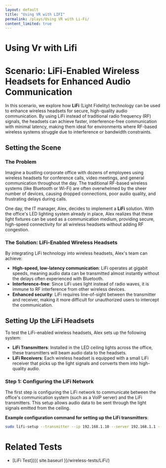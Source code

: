 ```yaml
---
layout: default
title: "Using VR with LIFI"
permalink: /plays/Using VR with Li-Fi/
content_limited: true
---
```


# Using Vr with Lifi
# Scenario: LiFi-Enabled Wireless Headsets for Enhanced Audio Communication

In this scenario, we explore how **LiFi** (Light Fidelity) technology can be used to enhance wireless headsets for secure, high-quality audio communication. By using LiFi instead of traditional radio frequency (RF) signals, the headsets can achieve faster, interference-free communication with minimal latency, making them ideal for environments where RF-based wireless systems struggle due to interference or bandwidth constraints.

## Setting the Scene

### The Problem

Imagine a bustling corporate office with dozens of employees using wireless headsets for conference calls, video meetings, and general communication throughout the day. The traditional RF-based wireless systems (like Bluetooth or Wi-Fi) are often overwhelmed by the sheer number of devices, causing dropped connections, poor audio quality, and frustrating delays during calls.

One day, the IT manager, Alex, decides to implement a **LiFi** solution. With the office's LED lighting system already in place, Alex realizes that these light fixtures can be used as a communication medium, providing secure, high-speed connectivity for all wireless headsets without adding RF congestion.

### The Solution: LiFi-Enabled Wireless Headsets

By integrating LiFi technology into wireless headsets, Alex's team can achieve:

- **High-speed, low-latency communication**: LiFi operates at gigabit speeds, meaning audio data can be transmitted almost instantly without the delays often experienced with Bluetooth.
- **Interference-free**: Since LiFi uses light instead of radio waves, it is immune to RF interference from other wireless devices.
- **Enhanced security**: LiFi requires line-of-sight between the transmitter and receiver, making it more difficult for unauthorized users to intercept the communication.

## Setting Up the LiFi Headsets

To test the LiFi-enabled wireless headsets, Alex sets up the following system:

- **LiFi Transmitters**: Installed in the LED ceiling lights across the office, these transmitters will beam audio data to the headsets.
- **LiFi Receivers**: Each wireless headset is equipped with a small LiFi receiver that picks up the light signals and converts them into high-quality audio.

### Step 1: Configuring the LiFi Network

The first step is configuring the LiFi network to communicate between the office's communication system (such as a VoIP server) and the LiFi transmitters. This setup allows audio data to be sent through the light signals emitted from the ceiling.

**Example configuration command for setting up the LiFi transmitters**:

```bash
sudo lifi-setup --transmitter --ip 192.168.1.10 --server 192.168.1.1 --port 5060
```

# Related Tests 
- [LiFi Test]({{ site.baseurl }}/wireless-tests/LiFi/)